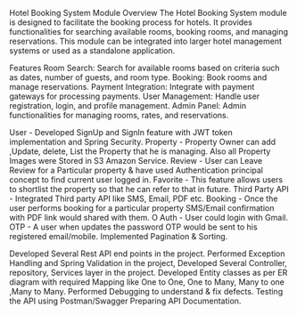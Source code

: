 Hotel Booking System Module
Overview
The Hotel Booking System module is designed to facilitate the booking process for hotels. It provides functionalities for searching available rooms, booking rooms, and managing reservations. This module can be integrated into larger hotel management systems or used as a standalone application.

Features
Room Search: Search for available rooms based on criteria such as dates, number of guests, and room type.
Booking: Book rooms and manage reservations.
Payment Integration: Integrate with payment gateways for processing payments.
User Management: Handle user registration, login, and profile management.
Admin Panel: Admin functionalities for managing rooms, rates, and reservations.


User - Developed SignUp and SignIn feature with JWT token implementation and Spring Security.
Property  - Property Owner can add ,Update, delete, List the Property that he is managing. Also all Property Images were Stored in S3 Amazon Service.
Review  - User can Leave Review for a Particular property & have used Authentication principal concept to find current user logged in.
Favorite  - This feature allows users to shortlist the property so that he can refer to that in future.
Third Party API - Integrated Third party API like SMS, Email, PDF etc.
Booking - Once the user performs booking for a particular property SMS/Email confirmation with PDF link would shared with them.
O Auth - User could login with Gmail.
OTP - A user when updates the password OTP would be sent to his registered email/mobile.
Implemented Pagination & Sorting.

Developed Several Rest API end points in the project.
Performed Exception Handling and Spring Validation in the project,
Developed Several Controller, repository, Services layer in the project.
Developed Entity classes as per ER diagram with required Mapping like One to One, One to Many, Many to one ,Many to Many.
Performed Debugging to understand & fix defects.
Testing the API using Postman/Swagger
Preparing API Documentation.
